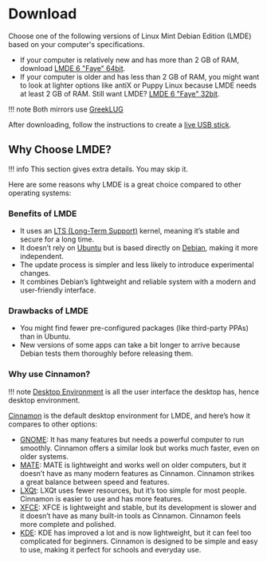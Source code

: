 # Download

Choose one of the following versions of Linux Mint Debian Edition (LMDE) based on your computer's specifications.

- If your computer is relatively new and has more than 2 GB of RAM, download [LMDE 6 "Faye" 64bit](https://repo.greeklug.gr/data/pub/linux/mint/iso/debian/lmde-6-cinnamon-64bit.iso).
- If your computer is older and has less than 2 GB of RAM, you might want to look at lighter options like antiX or Puppy Linux because LMDE needs at least 2 GB of RAM.
Still want LMDE? [LMDE 6 "Faye" 32bit](https://repo.greeklug.gr/data/pub/linux/mint/iso/debian/lmde-6-cinnamon-32bit.iso).

!!! note
    Both mirrors use [GreekLUG](https://www.greeklug.gr/en/)

After downloading, follow the instructions to create a [live USB stick](liveusb.md).

## Why Choose LMDE?

!!! info
    This section gives extra details. You may skip it.

Here are some reasons why LMDE is a great choice compared to other operating systems:

### Benefits of LMDE

- It uses an [LTS (Long-Term Support)](https://en.wikipedia.org/wiki/Long-term_support) kernel, meaning it’s stable and secure for a long time.
- It doesn’t rely on [Ubuntu](https://en.wikipedia.org/wiki/Ubuntu) but is based directly on [Debian](https://en.wikipedia.org/wiki/Debian), making it more independent.
- The update process is simpler and less likely to introduce experimental changes.
- It combines Debian’s lightweight and reliable system with a modern and user-friendly interface.

### Drawbacks of LMDE

- You might find fewer pre-configured packages (like third-party PPAs) than in Ubuntu.
- New versions of some apps can take a bit longer to arrive because Debian tests them thoroughly before releasing them.

### Why use Cinnamon?
!!! note
    [Desktop Environment](https://en.wikipedia.org/wiki/Desktop_environment) is all the user interface the desktop has, hence desktop environment.

[Cinnamon](https://en.wikipedia.org/wiki/Cinnamon_(desktop_environment)) is the default desktop environment for LMDE, and here’s how it compares to other options:

- [GNOME](https://en.wikipedia.org/wiki/GNOME): It has many features but needs a powerful computer to run smoothly. Cinnamon offers a similar look but works much faster, even on older systems.
- [MATE](https://en.wikipedia.org/wiki/MATE_(desktop_environment)): MATE is lightweight and works well on older computers, but it doesn’t have as many modern features as Cinnamon. Cinnamon strikes a great balance between speed and features.
- [LXQt](https://en.wikipedia.org/wiki/LXQt): LXQt uses fewer resources, but it’s too simple for most people. Cinnamon is easier to use and has more features.
- [XFCE](https://en.wikipedia.org/wiki/Xfce): XFCE is lightweight and stable, but its development is slower and it doesn’t have as many built-in tools as Cinnamon. Cinnamon feels more complete and polished.
- [KDE](https://en.wikipedia.org/wiki/KDE): KDE has improved a lot and is now lightweight, but it can feel too complicated for beginners. Cinnamon is designed to be simple and easy to use, making it perfect for schools and everyday use.